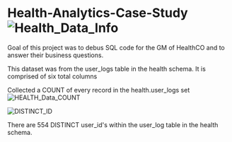 # Health-Analytics-Case-Study![Health_Data_Info](https://user-images.githubusercontent.com/85455439/131537361-29674a1f-12b5-4eaf-a820-c228cded18a4.png)
Goal of this project was to debus SQL code for the GM of HealthCO and to answer their business questions. 

This dataset was from the user_logs table in the health schema. It is comprised of six total columns

Collected a COUNT of every record in the health.user_logs set ![HEALTH_Data_COUNT](https://user-images.githubusercontent.com/85455439/131539652-9894ae8d-2a8d-4850-8a6d-e4eeb27d3dae.png)

![DISTINCT_ID](https://user-images.githubusercontent.com/85455439/131554175-90d74ee4-60ad-4c91-9729-dfc0627e47c3.png)


There are 554 DISTINCT user_id's within the user_log table in the health schema. 
